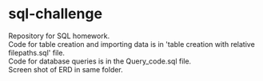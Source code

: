 # sql-challenge
Repository for SQL homework.  
Code for table creation and importing data is in 'table creation with relative filepaths.sql' file.  
Code for database queries is in the Query_code.sql file.  
Screen shot of ERD in same folder.
